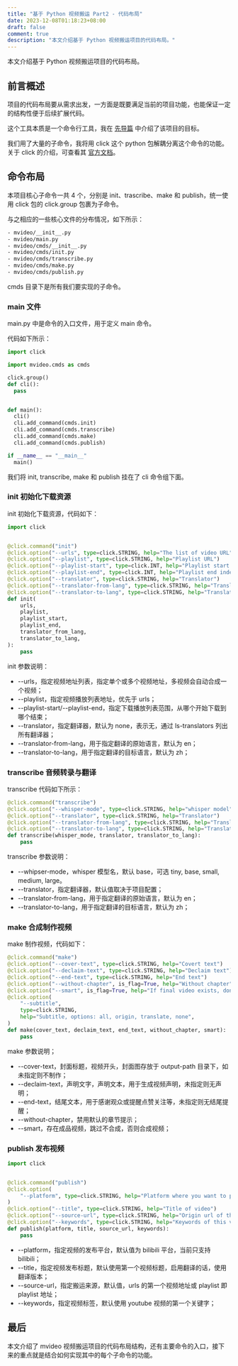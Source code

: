```yaml
---
title: "基于 Python 视频搬运 Part2 - 代码布局"
date: 2023-12-08T01:18:23+08:00
draft: false
comment: true
description: "本文介绍基于 Python 视频搬运项目的代码布局。"
---
```


本文介绍基于 Python 视频搬运项目的代码布局。

## 前言概述

项目的代码布局要从需求出发，一方面是既要满足当前的项目功能，也能保证一定的结构性便于后续扩展代码。

这个工具本质是一个命令行工具，我在 [先导篇](http://localhost:1313/posts/2023-11-27-automatic-transfer-from-youtube-using-python/) 中介绍了该项目的目标。

我们用了大量的子命令，我将用 click 这个 python 包解耦分离这个命令的功能。关于 click 的介绍，可查看其 [官方文档](https://click.palletsprojects.com/en/8.1.x/)。

## 命令布局

本项目核心子命令一共 4 个，分别是 init、trascribe、make 和 publish，统一使用 click 包的 click.group 包裹为子命令。

与之相应的一些核心文件的分布情况，如下所示：


```bash
- mvideo/__init__.py
- mvideo/main.py
- mvideo/cmds/__init__.py
- mvideo/cmds/init.py
- mvideo/cmds/transcribe.py
- mvideo/cmds/make.py
- mvideo/cmds/publish.py
```

cmds 目录下是所有我们要实现的子命令。

### main 文件

main.py 中是命令的入口文件，用于定义 main 命令。

代码如下所示：

```python
import click

import mvideo.cmds as cmds

click.group()
def cli():
  pass


def main():
  cli()
  cli.add_command(cmds.init)
  cli.add_command(cmds.transcribe)
  cli.add_command(cmds.make)
  cli.add_command(cmds.publish)

if __name__ == "__main__"
  main()
```

我们将 init, transcribe, make 和 publish 挂在了 cli 命令组下面。

### init 初始化下载资源

init 初始化下载资源，代码如下：

```python
import click


@click.command("init")
@click.option("--urls", type=click.STRING, help="The list of video URL")
@click.option("--playlist", type=click.STRING, help="Playlist URL")
@click.option("--playlist-start", type=click.INT, help="Playlist start index")
@click.option("--playlist-end", type=click.INT, help="Playlist end index")
@click.option("--translator", type=click.STRING, help="Translator")
@click.option("--translator-from-lang", type=click.STRING, help="Translator from lang")
@click.option("--translator-to-lang", type=click.STRING, help="Translator to lang")
def init(
    urls,
    playlist,
    playlist_start,
    playlist_end,
    translator_from_lang,
    translator_to_lang,
):
    pass
```


init 参数说明：

- \--urls，指定视频地址列表，指定单个或多个视频地址，多视频会自动合成一个视频；
- \--playlist，指定视频播放列表地址，优先于 urls；
- \--playlist-start/--playlist-end，指定下载播放列表范围，从哪个开始下载到哪个结束；
- \--translator，指定翻译器，默认为 none，表示无，通过 ls-translators 列出所有翻译器；
- \--translator-from-lang，用于指定翻译的原始语言，默认为 en；
- \--translator-to-lang，用于指定翻译的目标语言，默认为 zh；

### transcribe 音频转录与翻译

transcribe 代码如下所示：

```python
@click.command("transcribe")
@click.option("--whisper-mode", type=click.STRING, help="whisper model")
@click.option("--translator", type=click.STRING, help="Translator")
@click.option("--translator-from-lang", type=click.STRING, help="Translator from lang")
@click.option("--translator-to-lang", type=click.STRING, help="Translator to lang")
def transcribe(whisper_mode, translator, translator_to_lang):
    pass
```

transcribe 参数说明：

- \--whipser-mode，whisper 模型名，默认 base，可选 tiny, base, small, medium, large。
- \--translator，指定翻译器，默认值取决于项目配置；
- \--translator-from-lang，用于指定翻译的原始语言，默认为 en；
- \--translator-to-lang，用于指定翻译的目标语言，默认为 zh；

### make 合成制作视频

make 制作视频，代码如下：

```python
@click.command("make")
@click.option("--cover-text", type=click.STRING, help="Covert text")
@click.option("--declaim-text", type=click.STRING, help="Declaim text")
@click.option("--end-text", type=click.STRING, help="End text")
@click.option("--without-chapter", is_flag=True, help="Without chapter")
@click.option("--smart", is_flag=True, help="If final video exists, dont override")
@click.option(
    "--subtitle",
    type=click.STRING,
    help="Subtitle, options: all, origin, translate, none",
)
def make(cover_text, declaim_text, end_text, without_chapter, smart):
    pass
```

make 参数说明；

- \--cover-text，封面标题，视频开头，封面图存放于 output-path 目录下，如未指定则不制作；
- \--declaim-text，声明文字，声明文本，用于生成视频声明，未指定则无声明；
- \--end-text，结尾文本，用于感谢观众或提醒点赞关注等，未指定则无结尾提醒；
- \--without-chapter，禁用默认的章节提示；
- \--smart，存在成品视频，跳过不合成，否则合成视频；

### publish 发布视频

```python
import click


@click.command("publish")
@click.option(
    "--platform", type=click.STRING, help="Platform where you want to publish"
)
@click.option("--title", type=click.STRING, help="Title of video")
@click.option("--source-url", type=click.STRING, help="Origin url of this video")
@click.option("--keywords", type=click.STRING, help="Keywords of this video")
def publish(platform, title, source_url, keywords):
    pass
```

- \--platform，指定视频的发布平台，默认值为 bilibili 平台，当前只支持 bilibili；
- \--title，指定视频发布标题，默认使用第一个视频标题，启用翻译的话，使用翻译版本；
- \--source-url，指定搬运来源，默认值，urls 的第一个视频地址或 playlist 即 playlist 地址；
- \--keywords，指定视频标签，默认使用 youtube 视频的第一个关键字；

## 最后

本文介绍了 mvideo 视频搬运项目的代码布局结构，还有主要命令的入口，接下来的重点就是结合如何实现其中的每个子命令的功能。
